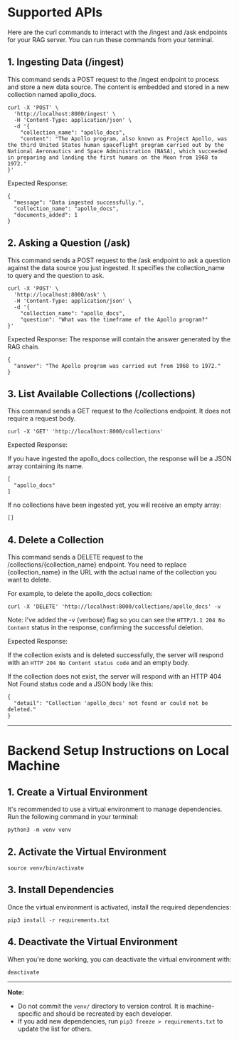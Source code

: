 # Supported APIs

Here are the curl commands to interact with the /ingest and /ask endpoints for your RAG server. You can run these commands from your terminal.

## 1. Ingesting Data (/ingest)
This command sends a POST request to the /ingest endpoint to process and store a new data source. The content is embedded and stored in a new collection named apollo_docs.
```
curl -X 'POST' \
  'http://localhost:8000/ingest' \
  -H 'Content-Type: application/json' \
  -d '{
    "collection_name": "apollo_docs",
    "content": "The Apollo program, also known as Project Apollo, was the third United States human spaceflight program carried out by the National Aeronautics and Space Administration (NASA), which succeeded in preparing and landing the first humans on the Moon from 1968 to 1972."
}'
```

Expected Response:

```
{
  "message": "Data ingested successfully.",
  "collection_name": "apollo_docs",
  "documents_added": 1
}
```

## 2. Asking a Question (/ask)
This command sends a POST request to the /ask endpoint to ask a question against the data source you just ingested. It specifies the collection_name to query and the question to ask.

```
curl -X 'POST' \
  'http://localhost:8000/ask' \
  -H 'Content-Type: application/json' \
  -d '{
    "collection_name": "apollo_docs",
    "question": "What was the timeframe of the Apollo program?"
}'
```

Expected Response:
The response will contain the answer generated by the RAG chain.

```
{
  "answer": "The Apollo program was carried out from 1968 to 1972."
}
```


## 3. List Available Collections (/collections)
This command sends a GET request to the /collections endpoint. It does not require a request body.

```
curl -X 'GET' 'http://localhost:8000/collections'
```

Expected Response:

If you have ingested the apollo_docs collection, the response will be a JSON array containing its name.
```
[
  "apollo_docs"
]
```
If no collections have been ingested yet, you will receive an empty array:
```
[]
```

## 4. Delete a Collection
This command sends a DELETE request to the /collections/{collection_name} endpoint. You need to replace {collection_name} in the URL with the actual name of the collection you want to delete.

For example, to delete the apollo_docs collection:
```
curl -X 'DELETE' 'http://localhost:8000/collections/apollo_docs' -v
```
Note: I've added the -v (verbose) flag so you can see the ```HTTP/1.1 204 No Content``` status in the response, confirming the successful deletion.

Expected Response:

If the collection exists and is deleted successfully, the server will respond with an ```HTTP 204 No Content status code``` and an empty body.

If the collection does not exist, the server will respond with an HTTP 404 Not Found status code and a JSON body like this:
```
{
  "detail": "Collection 'apollo_docs' not found or could not be deleted."
}
```
---

# Backend Setup Instructions on Local Machine

## 1. Create a Virtual Environment

It's recommended to use a virtual environment to manage dependencies. Run the following command in your terminal:

```
python3 -m venv venv
```

## 2. Activate the Virtual Environment

```
source venv/bin/activate
```

## 3. Install Dependencies

Once the virtual environment is activated, install the required dependencies:

```
pip3 install -r requirements.txt
```

## 4. Deactivate the Virtual Environment

When you're done working, you can deactivate the virtual environment with:

```
deactivate
```

---

**Note:**
- Do not commit the `venv/` directory to version control. It is machine-specific and should be recreated by each developer.
- If you add new dependencies, run `pip3 freeze > requirements.txt` to update the list for others. 